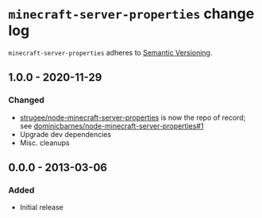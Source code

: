 # `minecraft-server-properties` change log

`minecraft-server-properties` adheres to [Semantic Versioning](http://semver.org/).

## 1.0.0 - 2020-11-29

### Changed

* [strugee/node-minecraft-server-properties](https://github.com/strugee/node-minecraft-server-properties) is now the repo of record; see [dominicbarnes/node-minecraft-server-properties#1](https://github.com/dominicbarnes/node-minecraft-server-properties/pull/1)
* Upgrade dev dependencies
* Misc. cleanups

## 0.0.0 - 2013-03-06

### Added

* Initial release
